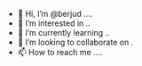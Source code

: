 - 👋 Hi, I’m @berjud ....
- 👀 I’m interested in ..
- 🌱 I’m currently learning ..
- 💞️ I’m looking to collaborate on .
- 📫 How to reach me ....

<!---
berjud/berjud is a ✨ special ✨ repository because its `README.md` (this file) appears on your GitHub profile.
You can click the Preview link to take a look at your changes.
--->
